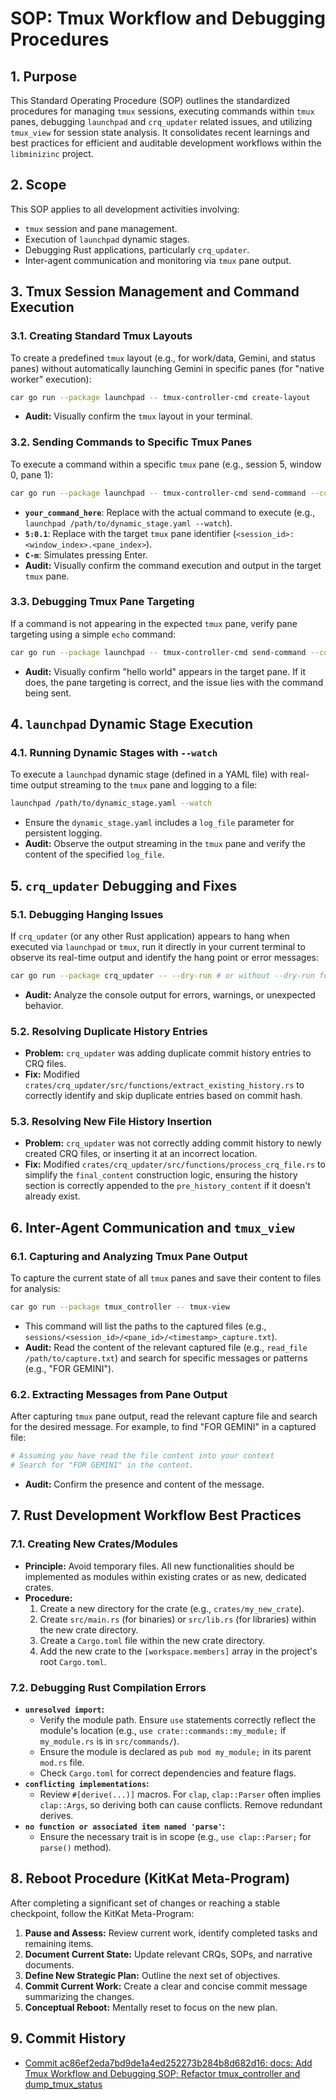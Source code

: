 # SOP: Tmux Workflow and Debugging Procedures

## 1. Purpose
This Standard Operating Procedure (SOP) outlines the standardized procedures for managing `tmux` sessions, executing commands within `tmux` panes, debugging `launchpad` and `crq_updater` related issues, and utilizing `tmux_view` for session state analysis. It consolidates recent learnings and best practices for efficient and auditable development workflows within the `libminizinc` project.

## 2. Scope
This SOP applies to all development activities involving:
*   `tmux` session and pane management.
*   Execution of `launchpad` dynamic stages.
*   Debugging Rust applications, particularly `crq_updater`.
*   Inter-agent communication and monitoring via `tmux` pane output.

## 3. Tmux Session Management and Command Execution

### 3.1. Creating Standard Tmux Layouts
To create a predefined `tmux` layout (e.g., for work/data, Gemini, and status panes) without automatically launching Gemini in specific panes (for "native worker" execution):
```bash
car go run --package launchpad -- tmux-controller-cmd create-layout
```
*   **Audit:** Visually confirm the `tmux` layout in your terminal.

### 3.2. Sending Commands to Specific Tmux Panes
To execute a command within a specific `tmux` pane (e.g., session 5, window 0, pane 1):
```bash
car go run --package launchpad -- tmux-controller-cmd send-command --command "send-keys -t 5:0.1 'your_command_here' C-m"
```
*   **`your_command_here`**: Replace with the actual command to execute (e.g., `launchpad /path/to/dynamic_stage.yaml --watch`).
*   **`5:0.1`**: Replace with the target `tmux` pane identifier (`<session_id>:<window_index>.<pane_index>`).
*   **`C-m`**: Simulates pressing Enter.
*   **Audit:** Visually confirm the command execution and output in the target `tmux` pane.

### 3.3. Debugging Tmux Pane Targeting
If a command is not appearing in the expected `tmux` pane, verify pane targeting using a simple `echo` command:
```bash
car go run --package launchpad -- tmux-controller-cmd send-command --command "send-keys -t 5:0.1 'echo \"hello world\"' C-m"
```
*   **Audit:** Visually confirm "hello world" appears in the target pane. If it does, the pane targeting is correct, and the issue lies with the command being sent.

## 4. `launchpad` Dynamic Stage Execution

### 4.1. Running Dynamic Stages with `--watch`
To execute a `launchpad` dynamic stage (defined in a YAML file) with real-time output streaming to the `tmux` pane and logging to a file:
```bash
launchpad /path/to/dynamic_stage.yaml --watch
```
*   Ensure the `dynamic_stage.yaml` includes a `log_file` parameter for persistent logging.
*   **Audit:** Observe the output streaming in the `tmux` pane and verify the content of the specified `log_file`.

## 5. `crq_updater` Debugging and Fixes

### 5.1. Debugging Hanging Issues
If `crq_updater` (or any other Rust application) appears to hang when executed via `launchpad` or `tmux`, run it directly in your current terminal to observe its real-time output and identify the hang point or error messages:
```bash
car go run --package crq_updater -- --dry-run # or without --dry-run for actual run
```
*   **Audit:** Analyze the console output for errors, warnings, or unexpected behavior.

### 5.2. Resolving Duplicate History Entries
*   **Problem:** `crq_updater` was adding duplicate commit history entries to CRQ files.
*   **Fix:** Modified `crates/crq_updater/src/functions/extract_existing_history.rs` to correctly identify and skip duplicate entries based on commit hash.

### 5.3. Resolving New File History Insertion
*   **Problem:** `crq_updater` was not correctly adding commit history to newly created CRQ files, or inserting it at an incorrect location.
*   **Fix:** Modified `crates/crq_updater/src/functions/process_crq_file.rs` to simplify the `final_content` construction logic, ensuring the history section is correctly appended to the `pre_history_content` if it doesn't already exist.

## 6. Inter-Agent Communication and `tmux_view`

### 6.1. Capturing and Analyzing Tmux Pane Output
To capture the current state of all `tmux` panes and save their content to files for analysis:
```bash
car go run --package tmux_controller -- tmux-view
```
*   This command will list the paths to the captured files (e.g., `sessions/<session_id>/<pane_id>/<timestamp>_capture.txt`).
*   **Audit:** Read the content of the relevant captured file (e.g., `read_file /path/to/capture.txt`) and search for specific messages or patterns (e.g., "FOR GEMINI").

### 6.2. Extracting Messages from Pane Output
After capturing `tmux` pane output, read the relevant capture file and search for the desired message. For example, to find "FOR GEMINI" in a captured file:
```bash
# Assuming you have read the file content into your context
# Search for "FOR GEMINI" in the content.
```
*   **Audit:** Confirm the presence and content of the message.

## 7. Rust Development Workflow Best Practices

### 7.1. Creating New Crates/Modules
*   **Principle:** Avoid temporary files. All new functionalities should be implemented as modules within existing crates or as new, dedicated crates.
*   **Procedure:**
    1.  Create a new directory for the crate (e.g., `crates/my_new_crate`).
    2.  Create `src/main.rs` (for binaries) or `src/lib.rs` (for libraries) within the new crate directory.
    3.  Create a `Cargo.toml` file within the new crate directory.
    4.  Add the new crate to the `[workspace.members]` array in the project's root `Cargo.toml`.

### 7.2. Debugging Rust Compilation Errors
*   **`unresolved import`:**
    *   Verify the module path. Ensure `use` statements correctly reflect the module's location (e.g., `use crate::commands::my_module;` if `my_module.rs` is in `src/commands/`).
    *   Ensure the module is declared as `pub mod my_module;` in its parent `mod.rs` file.
    *   Check `Cargo.toml` for correct dependencies and feature flags.
*   **`conflicting implementations`:**
    *   Review `#[derive(...)]` macros. For `clap`, `clap::Parser` often implies `clap::Args`, so deriving both can cause conflicts. Remove redundant derives.
*   **`no function or associated item named 'parse'`:**
    *   Ensure the necessary trait is in scope (e.g., `use clap::Parser;` for `parse()` method).

## 8. Reboot Procedure (KitKat Meta-Program)
After completing a significant set of changes or reaching a stable checkpoint, follow the KitKat Meta-Program:
1.  **Pause and Assess:** Review current work, identify completed tasks and remaining items.
2.  **Document Current State:** Update relevant CRQs, SOPs, and narrative documents.
3.  **Define New Strategic Plan:** Outline the next set of objectives.
4.  **Commit Current Work:** Create a clear and concise commit message summarizing the changes.
5.  **Conceptual Reboot:** Mentally reset to focus on the new plan.

## 9. Commit History

- [Commit ac86ef2eda7bd9de1a4ed252273b284b8d682d16: docs: Add Tmux Workflow and Debugging SOP; Refactor tmux_controller and dump_tmux_status](docs/commits/ac86ef2eda7bd9de1a4ed252273b284b8d682d16_docs_Add_Tmux_Workflow_and_Debugging_SOP_Refactor_tmux_controller_and_dump_tmux_status.md)